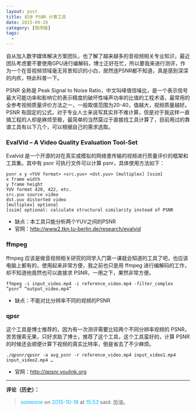 ```yaml
---
layout: post
title: 初涉 PSNR 计算工具
date: 2015-09-28
category: [程序媛]
tags:
  - 
---
```


自从加入数字媒体解决方案团队，也了解了越来越多的音视频相关专业知识，最近团队考虑要不要使用GPU进行编解码，博士正好在忙，所以要我来进行测评，作为一个在音视频领域毫无背景知识的小白，居然连PSNR都不知道，真是感到深深的内疚，特此科普一下。

PSNR 全称是 Peak Signal to Noise Ratio，中文叫峰值信噪比，是一个表示信号最大可能功率和影响它的表示精度的破坏性噪声功率的比值的工程术语，最常用的全参考视频质量评价方法之一，一般取值范围为20-40，值越大，视频质量越好。PSNR 有固定的公式，对于专业人士来说写其实并不难计算，但是对于我这样一直搞工程的人却是麻烦至极，最简单的当然莫过于直接找工具计算了，目前用过的靠谱工具有以下几个，可以根据自己的需求选取。

<!--more-->

### EvalVid – A Video Quality Evaluation Tool-Set

Evalvid 是一个开源的对在真实或模拟的网络里传输的视频进行质量评价的框架和工具集。其中有 psnr 可执行文件可以计算 psnr，具体使用方法如下：

```
psnr x y <YUV format> <src.yuv> <dst.yuv> [multiplex] [ssim]
x frame width
y frame height
YUV format 420, 422, etc.
src.yuv source video
dst.yuv distorted video
[multiplex] optional
[ssim] optional: calculate structural similarity instead of PSNR
```

- 缺点：本工具只能分析两个YUV之间的PSNR
- 官网：http://www2.tkn.tu-berlin.de/research/evalvid

### ffmpeg

ffmpeg 应该是做音视频相关研究的同学入门第一课就会知道的工具了吧，也应该电脑上都有的，使用起来非常方便，我之前也只是用 ffmpeg 进行编解码的工作，却不知道他竟然也可以直接求 PSNR，一用之下，果然非常方便。

```
ffmpeg -i input_video.mp4 -i reference_video.mp4 -filter_complex “psnr” “output_video.mp4”
```

- 缺点：不能对比分辨率不同的视频的PSNR

### qpsr

这个工具是博士推荐的，因为有一次测评需要比较两个不同分辨率视频的 PSNR，苦苦搜索无果，只好求助了博士，推荐了这个工具，这个工具蛮好的，计算 PSNR 的时候还会顺便计算下视频的真实比特率，倒是省去了不少麻烦。

```
./qpsnr/qpsnr -a avg_psnr -r reference_video.mp4 input_video1.mp4 input_video2.mp4 …
```

- 官网：http://qpsnr.youlink.org

---

**评论（历史）：**

> <font color=#00bafb>someone</font> on <font color=#00bafb>2015-10-18</font> at <font color=#00bafb>15:53</font> said: 加油。